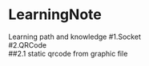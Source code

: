 LearningNote
====
Learning path and knowledge
#1.Socket  
#2.QRCode  
##2.1 static qrcode from graphic file
